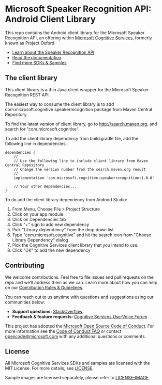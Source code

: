 # Microsoft Speaker Recognition API: Android Client Library
This repo contains the Android client library for the Microsoft Speaker Recognition API, an offering within [Microsoft Cognitive Services](https://www.microsoft.com/cognitive-services), formerly known as Project Oxford.
* [Learn about the Speaker Recognition API](https://www.microsoft.com/cognitive-services/en-us/speaker-recognition-api)
* [Read the documentation](https://www.microsoft.com/cognitive-services/en-us/speaker-recognition-api/documentation)
* [Find more SDKs & Samples](https://www.microsoft.com/cognitive-services/en-us/SDK-Sample?api=speaker%20recognition)

## The client library
This client library is a thin Java client wrapper for the Microsoft Speaker Recognition REST API.

The easiest way to consume the client library is to add com.microsoft.cognitive.speakerrecognition package from Maven Central Repository.

To find the latest version of client library, go to http://search.maven.org, and search for "com.microsoft.cognitive".

To add the client library dependency from build.gradle file, add the following line in dependencies.

```
dependencies {
    //
    // Use the following line to include client library from Maven Central Repository
    // Change the version number from the search.maven.org result
    //
    implementation 'com.microsoft.cognitive:speakerrecognition:1.0.0'

    // Your other Dependencies...
}
```

To do add the client library dependency from Android Studio:
 1. From Menu, Choose File \> Project Structure
 2. Click on your app module
 3. Click on Dependencies tab
 4. Click "+" sign to add new dependency
 5. Pick "Library dependency" from the drop down list
 6. Type "com.microsoft.cognitive" and hit the search icon from "Choose Library Dependency" dialog
 7. Pick the Cognitive Services client library that you intend to use.
 8. Click "OK" to add the new dependency
 
## Contributing
We welcome contributions. Feel free to file issues and pull requests on the repo and we'll address them as we can. Learn more about how you can help on our [Contribution Rules & Guidelines](</CONTRIBUTING.md>). 

You can reach out to us anytime with questions and suggestions using our communities below:
 - **Support questions:** [StackOverflow](<https://stackoverflow.com/questions/tagged/microsoft-cognitive>)
 - **Feedback & feature requests:** [Cognitive Services UserVoice Forum](<https://cognitive.uservoice.com>)

This project has adopted the [Microsoft Open Source Code of Conduct](https://opensource.microsoft.com/codeofconduct/). For more information see the [Code of Conduct FAQ](https://opensource.microsoft.com/codeofconduct/faq/) or contact [opencode@microsoft.com](mailto:opencode@microsoft.com) with any additional questions or comments.

## License
All Microsoft Cognitive Services SDKs and samples are licensed with the MIT License. For more details, see
[LICENSE](</LICENSE.md>).

Sample images are licensed separately, please refer to [LICENSE-IMAGE](</LICENSE-IMAGE.md>).

